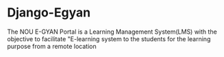 # Django-Egyan
The NOU E-GYAN Portal is a Learning Management System(LMS) with the objective to facilitate "E-learning system to the students for the learning purpose from a remote location
